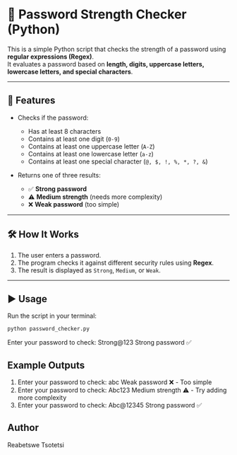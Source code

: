 # 🔐 Password Strength Checker (Python)

This is a simple Python script that checks the strength of a password using **regular expressions (Regex)**.  
It evaluates a password based on **length, digits, uppercase letters, lowercase letters, and special characters**.

---

## 🚀 Features
- Checks if the password:
  - Has at least 8 characters  
  - Contains at least one digit (`0-9`)  
  - Contains at least one uppercase letter (`A-Z`)  
  - Contains at least one lowercase letter (`a-z`)  
  - Contains at least one special character (`@, $, !, %, *, ?, &`)  

- Returns one of three results:
  - ✅ **Strong password**  
  - ⚠️ **Medium strength** (needs more complexity)  
  - ❌ **Weak password** (too simple)

---

## 🛠️ How It Works
1. The user enters a password.  
2. The program checks it against different security rules using **Regex**.  
3. The result is displayed as `Strong`, `Medium`, or `Weak`.  
---

## ▶️ Usage
Run the script in your terminal:

```bash
python password_checker.py
```
Enter your password to check: Strong@123
Strong password ✅

## Example Outputs
1. Enter your password to check: abc
Weak password ❌ - Too simple
2. Enter your password to check: Abc123
Medium strength ⚠️ - Try adding more complexity
3. Enter your password to check: Abc@12345
Strong password ✅

## Author
Reabetswe Tsotetsi

